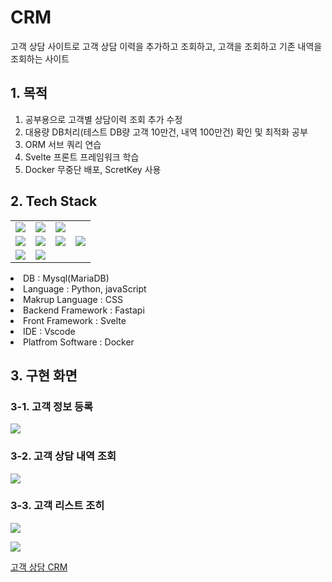 # CRM
고객 상담 사이트로 고객 상담 이력을 추가하고 조회하고, 고객을 조회하고 기존 내역을 조회하는 사이트


## 1. 목적
1. 공부용으로 고객별 상담이력 조회 추가 수정
2. 대용량 DB처리(테스트 DB량 고객 10만건, 내역 100만건) 확인 및 최적화 공부
3. ORM 서브 쿼리 연습
4. Svelte 프론트 프레임워크 학습
5. Docker 무중단 배포, ScretKey 사용

## 2. Tech Stack
<tabs>
    <tab title="Image">
        <table>
           <tr>
              <td><img src="mysql.jpg" /></td>
              <td><img src="python.jpg" /></td>
              <td><img src="fastapi.jpg" /></td>
           </tr>
           <tr>
              <td><img src="html.jpg" /></td>
              <td><img src="css.jpg" /></td>
              <td><img src="svetle.jpg" /></td>
              <td><img src="nginx.jpg" /></td>
           </tr>
           <tr>
              <td><img src="vscode.jpg" /></td>
              <td><img src="docker.jpg" /></td>
           </tr>
        </table>
    </tab>
    <tab title="Text">
        <list>
            <li>DB : Mysql(MariaDB)</li>
            <li>Language : Python, javaScript</li>
            <li>Makrup Language : CSS</li>
            <li>Backend Framework : Fastapi</li>
            <li>Front Framework : Svelte</li>
            <li>IDE : Vscode</li>
            <li>Platfrom Software : Docker</li>
        </list>
    </tab>
</tabs>

## 3. 구현 화면
### 3-1. 고객 정보 등록

![](02crm.jpg)

### 3-2. 고객 상담 내역 조회
![](01crm.jpg)

### 3-3. 고객 리스트 조히
![](03crm.jpg)

![](04crm.jpg)


<seealso>
<category ref="git">
    <a href="https://github.com/yoosc89/svelte-app-erp">고객 상담 CRM</a>
</category>
</seealso>
